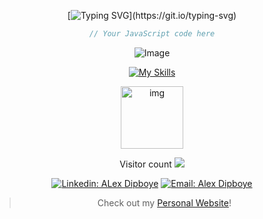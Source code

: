 <div align="center">

[![Typing SVG](https://readme-typing-svg.herokuapp.com?center=true&color=54b5d2&lines=Hi,+My+name+is+Alex+Dipboye.;I+am+a+Front-End+Web+Developer.)](https://git.io/typing-svg)

```javascript
// Your JavaScript code here
```

</div>

<div align="center">
  <p>
    <img src="https://github.com/Tribeoftech/Tribeoftech/assets/113186733/c40cad0e-656b-44aa-9287-99f13b09bc92" alt="Image">
  </p>
  
  [![My Skills](https://skillicons.dev/icons?i=js,react,jquery,nextjs,nodejs,threejs,vite,swift,py,c,html,css,bootstrap,tailwind,sass,mysql,flask,docker,vscode,postman,firebase,linux,git,blender,figma&theme=light)](https://skillicons.dev)
</div>

<p align="center">
  <img src="https://github.githubassets.com/images/mona-loading-default.gif" alt="img" class="center" align="center" width="100px">
</p>

<p align="center"> 
  Visitor count
  <img src="https://profile-counter.glitch.me/Tribeoftech/count.svg" />
</p>

<div align="center">

[![Linkedin: ALex Dipboye](https://img.shields.io/badge/-AlexDipboye-blue?style=flat-round&logo=Linkedin&logoColor=white&link=https://www.linkedin.com/in/AlexDipboye/)](https://www.linkedin.com/in/AlexDipboye/)
[![Email: Alex Dipboye](https://img.shields.io/badge/-Gratefulgrowing333@gmail-red?style=flat-square&logo=Gmail&logoColor=white&link=https://mail.google.com/mail/u/1/#inbox)]()

</div>

<div align="center">
  
> Check out my [Personal Website](https://portfolio-23707.web.app)!

</div>
